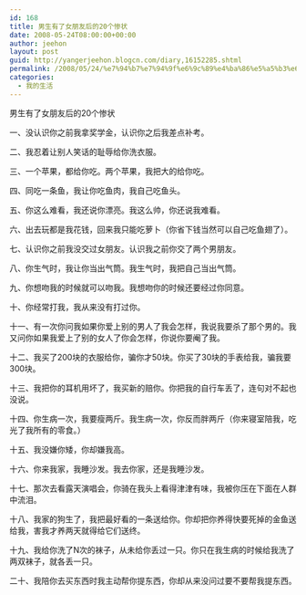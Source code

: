 ```yaml
---
id: 168
title: 男生有了女朋友后的20个惨状
date: 2008-05-24T08:00:00+00:00
author: jeehon
layout: post
guid: http://yangerjeehon.blogcn.com/diary,16152285.shtml
permalink: /2008/05/24/%e7%94%b7%e7%94%9f%e6%9c%89%e4%ba%86%e5%a5%b3%e6%9c%8b%e5%8f%8b%e5%90%8e%e7%9a%8420%e4%b8%aa%e6%83%a8%e7%8a%b6/
categories:
  - 我的生活
---
```

男生有了女朋友后的20个惨状 

一、没认识你之前我拿奖学金，认识你之后我差点补考。

二、我忍着让别人笑话的耻辱给你洗衣服。

三、一个苹果，都给你吃。两个苹果，我把大的给你吃。

四、同吃一条鱼，我让你吃鱼肉，我自己吃鱼头。

五、你这么难看，我还说你漂亮。我这么帅，你还说我难看。

六、出去玩都是我花钱，回来我只能吃萝卜（你省下钱当然可以自己吃鱼翅了）。

七、认识你之前我没交过女朋友。认识我之前你交了两个男朋友。

八、你生气时，我让你当出气筒。我生气时，我把自己当出气筒。

九、你想吻我的时候就可以吻我。我想吻你的时候还要经过你同意。

十、你经常打我，我从来没有打过你。

十一、有一次你问我如果你爱上别的男人了我会怎样，我说我要杀了那个男的。我又问你如果我爱上了别的女人了你会怎样，你说你要阉了我。

十二、我买了200块的衣服给你，骗你才50块。你买了30块的手表给我，骗我要300块。

十三、我把你的耳机用坏了，我买新的赔你。你把我的自行车丢了，连句对不起也没说。

十四、你生病一次，我要瘦两斤。我生病一次，你反而胖两斤（你来寝室陪我，吃光了我所有的零食。）

十五、我没嫌你矮，你却嫌我高。

十六、你来我家，我睡沙发。我去你家，还是我睡沙发。

十七、那次去看露天演唱会，你骑在我头上看得津津有味，我被你压在下面在人群中流泪。

十八、我家的狗生了，我把最好看的一条送给你。你却把你养得快要死掉的金鱼送给我，害我才养两天就得给它们送终。

十九、我给你洗了N次的袜子，从未给你丢过一只。你只在我生病的时候给我洗了两双袜子，就各丢一只。

二十、我陪你去买东西时我主动帮你提东西，你却从来没问过要不要帮我提东西。